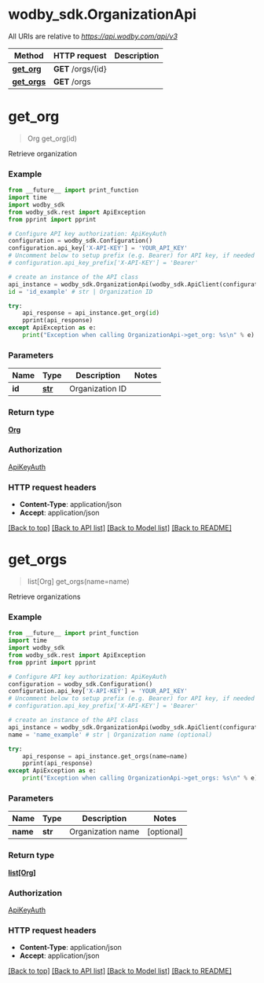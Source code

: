 # wodby_sdk.OrganizationApi

All URIs are relative to *https://api.wodby.com/api/v3*

Method | HTTP request | Description
------------- | ------------- | -------------
[**get_org**](OrganizationApi.md#get_org) | **GET** /orgs/{id} | 
[**get_orgs**](OrganizationApi.md#get_orgs) | **GET** /orgs | 


# **get_org**
> Org get_org(id)



Retrieve organization

### Example
```python
from __future__ import print_function
import time
import wodby_sdk
from wodby_sdk.rest import ApiException
from pprint import pprint

# Configure API key authorization: ApiKeyAuth
configuration = wodby_sdk.Configuration()
configuration.api_key['X-API-KEY'] = 'YOUR_API_KEY'
# Uncomment below to setup prefix (e.g. Bearer) for API key, if needed
# configuration.api_key_prefix['X-API-KEY'] = 'Bearer'

# create an instance of the API class
api_instance = wodby_sdk.OrganizationApi(wodby_sdk.ApiClient(configuration))
id = 'id_example' # str | Organization ID

try:
    api_response = api_instance.get_org(id)
    pprint(api_response)
except ApiException as e:
    print("Exception when calling OrganizationApi->get_org: %s\n" % e)
```

### Parameters

Name | Type | Description  | Notes
------------- | ------------- | ------------- | -------------
 **id** | [**str**](.md)| Organization ID | 

### Return type

[**Org**](Org.md)

### Authorization

[ApiKeyAuth](../README.md#ApiKeyAuth)

### HTTP request headers

 - **Content-Type**: application/json
 - **Accept**: application/json

[[Back to top]](#) [[Back to API list]](../README.md#documentation-for-api-endpoints) [[Back to Model list]](../README.md#documentation-for-models) [[Back to README]](../README.md)

# **get_orgs**
> list[Org] get_orgs(name=name)



Retrieve organizations

### Example
```python
from __future__ import print_function
import time
import wodby_sdk
from wodby_sdk.rest import ApiException
from pprint import pprint

# Configure API key authorization: ApiKeyAuth
configuration = wodby_sdk.Configuration()
configuration.api_key['X-API-KEY'] = 'YOUR_API_KEY'
# Uncomment below to setup prefix (e.g. Bearer) for API key, if needed
# configuration.api_key_prefix['X-API-KEY'] = 'Bearer'

# create an instance of the API class
api_instance = wodby_sdk.OrganizationApi(wodby_sdk.ApiClient(configuration))
name = 'name_example' # str | Organization name (optional)

try:
    api_response = api_instance.get_orgs(name=name)
    pprint(api_response)
except ApiException as e:
    print("Exception when calling OrganizationApi->get_orgs: %s\n" % e)
```

### Parameters

Name | Type | Description  | Notes
------------- | ------------- | ------------- | -------------
 **name** | **str**| Organization name | [optional] 

### Return type

[**list[Org]**](Org.md)

### Authorization

[ApiKeyAuth](../README.md#ApiKeyAuth)

### HTTP request headers

 - **Content-Type**: application/json
 - **Accept**: application/json

[[Back to top]](#) [[Back to API list]](../README.md#documentation-for-api-endpoints) [[Back to Model list]](../README.md#documentation-for-models) [[Back to README]](../README.md)

